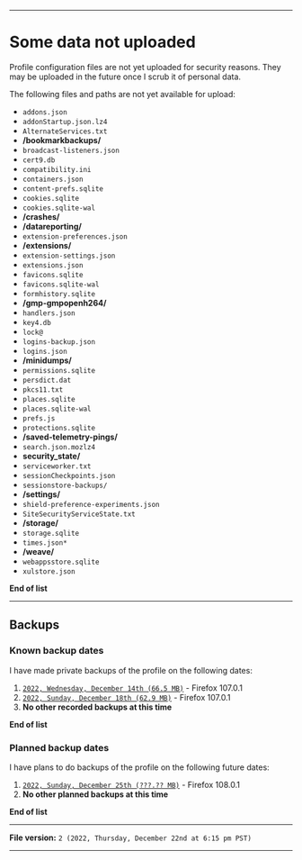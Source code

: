 
***

# Some data not uploaded

Profile configuration files are not yet uploaded for security reasons. They may be uploaded in the future once I scrub it of personal data.

The following files and paths are not yet available for upload:

- `addons.json`
- `addonStartup.json.lz4`
- `AlternateServices.txt`
- **/bookmarkbackups/**
- `broadcast-listeners.json`
- `cert9.db`
- `compatibility.ini`
- `containers.json`
- `content-prefs.sqlite`
- `cookies.sqlite`
- `cookies.sqlite-wal`
- **/crashes/**
- **/datareporting/**
- `extension-preferences.json`
- **/extensions/**
- `extension-settings.json`
- `extensions.json`
- `favicons.sqlite`
- `favicons.sqlite-wal`
- `formhistory.sqlite`
- **/gmp-gmpopenh264/**
- `handlers.json`
- `key4.db`
- `lock@`
- `logins-backup.json`
- `logins.json`
- **/minidumps/**
- `permissions.sqlite`
- `persdict.dat`
- `pkcs11.txt`
- `places.sqlite`
- `places.sqlite-wal`
- `prefs.js`
- `protections.sqlite`
- **/saved-telemetry-pings/**
- `search.json.mozlz4`
- **security_state/**
- `serviceworker.txt`
- `sessionCheckpoints.json`
- `sessionstore-backups/`
- **/settings/**
- `shield-preference-experiments.json`
- `SiteSecurityServiceState.txt`
- **/storage/**
- `storage.sqlite`
- `times.json*`
- **/weave/**
- `webappsstore.sqlite`
- `xulstore.json`

**End of list**

***

## Backups

### Known backup dates

I have made private backups of the profile on the following dates:

1. [`2022, Wednesday, December 14th (66.5 MB)`](/Android-x64_FirefoxProfile/rvbkk2lj.Android-x64_Main-dev/2022.12.14/) - Firefox 107.0.1
2. [`2022, Sunday, December 18th (62.9 MB)`](/Android-x64_FirefoxProfile/rvbkk2lj.Android-x64_Main-dev/2022.12.18/) - Firefox 107.0.1
3. **No other recorded backups at this time**

**End of list**

### Planned backup dates

I have plans to do backups of the profile on the following future dates:

1. [`2022, Sunday, December 25th (???.?? MB)`](/Android-x64_FirefoxProfile/rvbkk2lj.Android-x64_Main-dev/2022.12.25/) - Firefox 108.0.1
2. **No other planned backups at this time**

**End of list**

***

**File version:** `2 (2022, Thursday, December 22nd at 6:15 pm PST)`

***
